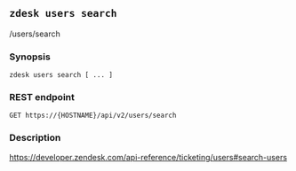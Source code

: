 ## `zdesk users search`

/users/search

### Synopsis

    zdesk users search [ ... ]

### REST endpoint

    GET https://{HOSTNAME}/api/v2/users/search

### Description

https://developer.zendesk.com/api-reference/ticketing/users#search-users

